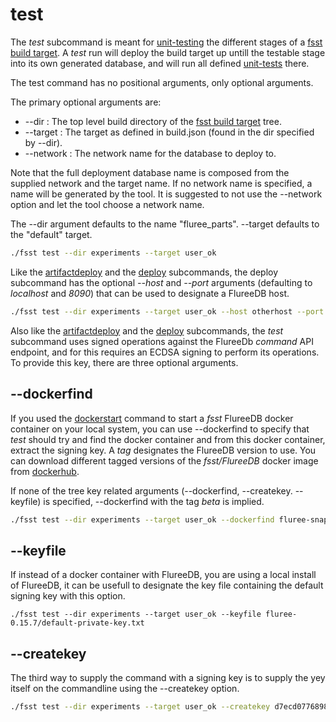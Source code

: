 # test

The *test* subcommand is meant for [unit-testing](unittest.MD) the different stages of a [fsst build target](buildtarget.MD). A *test* run will deploy the build target up untill the testable stage into its own generated database, and will run all defined [unit-tests](unittest.MD) there.

The test command has no positional arguments, only optional arguments.

The primary optional arguments are:

* --dir : The top level build directory of the [fsst build target](buildtarget.MD) tree.
* --target : The target as defined in build.json (found in the dir specified by --dir).
* --network : The network name for the database to deploy to.

Note that the full deployment database name is composed from the supplied network and the target name. If no network name is specified, a name will be generated by the tool. It is suggested to not use the --network option and let the tool choose a network name.

The --dir argument defaults to the name "fluree_parts". --target defaults to the "default" target.


```bash
./fsst test --dir experiments --target user_ok
```

Like the [artifactdeploy](artifactdeploy.MD) and the [deploy](deploy.MD) subcommands, the deploy subcommand has the optional *--host* and *--port* arguments (defaulting to *localhost* and *8090*) that can be used to designate a FlureeDB host.

```bash
./fsst test --dir experiments --target user_ok --host otherhost --port 17080
```

Also like the [artifactdeploy](artifactdeploy.MD) and the [deploy](deploy.MD) subcommands, the *test* subcommand uses signed operations against the FlureeDb *command* API endpoint, and for this requires an ECDSA signing to perform its operations.  To provide this key, there are three optional arguments.

## --dockerfind <tag>

If you used the [dockerstart](dockerstart.MD) command to start a *fsst* FlureeDB docker container on your local system, you can use --dockerfind to specify that *test* should try and find the docker container and from this docker container, extract the signing key. A *tag* designates the FlureeDB version to use. You can download different tagged versions of the *fsst/FlureeDB* docker image from [dockerhub](https://hub.docker.com/r/pibara/fsst/tags?page=1&ordering=last_updated). 

If none of the tree key related arguments (--dockerfind, --createkey. --keyfile) is specified, --dockerfind with the tag *beta* is implied.

```bash
./fsst test --dir experiments --target user_ok --dockerfind fluree-snapshot-20201213
```

## --keyfile <file>

If instead of a docker container with FlureeDB, you are using a local install of FlureeDB, it can be usefull to designate the key file containing the default signing key with this option.

```
./fsst test --dir experiments --target user_ok --keyfile fluree-0.15.7/default-private-key.txt
```

## --createkey <key>

The third way to supply the command with a signing key is to supply the yey itself on the commandline using the --createkey option.

```bash
./fsst test --dir experiments --target user_ok --createkey d7ecd0776898eb4cb8c064fffa62d91988a2a2233ba74de8649349c246fb7996
```

